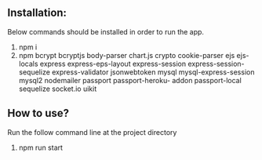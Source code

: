 ## Installation:
Below commands should be installed in order to run the app. 

1. npm i
2. npm bcrypt bcryptjs body-parser chart.js crypto cookie-parser ejs ejs-locals express
express-eps-layout express-session express-session-sequelize express-validator 
jsonwebtoken mysql mysql-express-session mysql2 nodemailer passport passport-heroku-
addon passport-local sequelize socket.io uikit


## How to use?
Run the follow command line at the project directory 
1. npm run start
